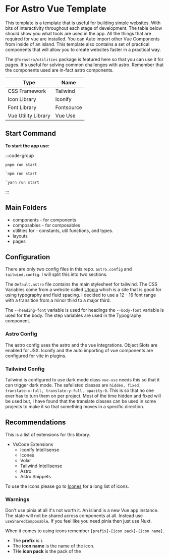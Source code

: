 # For Astro Vue Template

This template is a template that is useful for building simple websites. With bits of interactivity throughout each stage of development. The table below should show you what tools are used in the app. All the things that are required for vue are installed. You can Auto import other Vue Components from inside of an island. This template also contains a set of practical components that will allow you to create websites faster in a practical way.

The `@forastro/utilities` package is featured here so that you can use it for pages. It's useful for solving common challenges with astro. Remember that the components used are in-fact astro components.

| Type                | Name       |
| ------------------- | ---------- |
| CSS Framework       | Tailwind   |
| Icon Library        | Iconify    |
| Font Library        | Fontsource |
| Vue Utility Library | Vue Use    |

## Start Command

**To start the app use:**

:::code-group

```[pnpm] shell
pnpm run start 
```

```[npm] shell
`npm run start 
```

```[yarn] shell
`yarn run start 
```

:::

## Main Folders

- components - for components
- composables - for composables
- utilities for - constants, util functions, and types.
- layouts
- pages  

## Configuration

There are only two config files in this repo. `astro.config` and `tailwind.config`. I will split this into two sections.

The `Default.astro` file contains the main stylesheet for tailwind. The CSS Variables come from a website called [Utopia](https://utopia.fyi/) which is a site that is good for using typography and fluid spacing. I decided to use a 12 - 16 font range with a transition from a minor third to a major third.

The `--heading-font` variable is used for headings the `--body-font` variable is used for the body. The step variables are used in the Typography component.

### Astro Config

The astro config uses the astro and the vue integrations. Object Slots are enabled for JSX. Iconify and the auto importing of vue components are configured for vite in plugins.

### Tailwind Config

Tailwind is configured to use dark mode class `vue-use` needs this so that it can trigger dark mode. The safelisted classes are `hidden, fixed, translate-x-full, translate-y-full, opacity-0`. This is so that no one ever has to turn them on per project. Most of the time hidden and fixed will be used but, I have found that the translate classes can be used in some projects to make it so that something moves in a specific direction.

## Recommendations

This is a list of extensions for this library.

- VsCode Extensions
  - Iconify Intellisense
  - Icones
  - Volar
  - Tailwind Intellisense
  - Astro
  - Astro Snippets

To use the icons please go to [Icones](https://icones.netlify.app/) for a long list of icons.

### Warnings
  
Don't use pinia at all it's not worth it. An island is a new Vue app instance. The state will not be shared across components at all. Instead use `useSharedComposable`. If you feel like you need pinia then just use Nuxt.

When it comes to using icons remember `[prefix]-[icon pack]-[icon name]`.

- The **prefix** is **i**.
- The **icon name** is the name of the icon.
- THe **icon pack** is the pack of the
